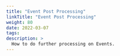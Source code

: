 ```yaml
---
title: "Event Post Processing"
linkTitle: "Event Post Processing"
weight: 80
date: 2022-03-07
tags: 
description: >
  How to do further processing on Events.
---
```



